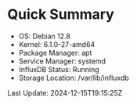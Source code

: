 # Quick Summary
- OS: Debian 12.8
- Kernel: 6.1.0-27-amd64
- Package Manager: apt
- Service Manager: systemd
- InfluxDB Status: Running
- Storage Location: /var/lib/influxdb

Last Update: 2024-12-15T19:15:25Z
